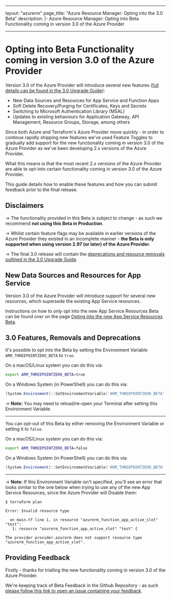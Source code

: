 ---                                                                                                                                                                                                                                            ---
layout: "azurerm"
page_title: "Azure Resource Manager: Opting into the 3.0 Beta"
description: |-
Azure Resource Manager: Opting into Beta Functionality coming in version 3.0 of the Azure Provider

---

# Opting into Beta Functionality coming in version 3.0 of the Azure Provider

Version 3.0 of the Azure Provider will introduce several new features ([full details can be found in the 3.0 Upgrade Guide](/docs/providers/azurerm/guides/3.0-upgrade-guide.html)):

- New Data Sources and Resources for App Service and Function Apps
- Soft Delete Recovery/Purging for Certificates, Keys and Secrets
- Switching to Microsoft Authentication Library (MSAL)
- Updates to existing behaviours for Application Gateway, API Management, Resource Groups, Storage, among others

Since both Azure and Terraform's Azure Provider move quickly - in order to continue rapidly shipping new features we've used Feature Toggles to gradually add support for the new functionality coming in version 3.0 of the Azure Provider as we've been developing 2.x versions of the Azure Provider.

What this means is that the most recent 2.x versions of the Azure Provider are able to opt-into certain functionality coming in version 3.0 of the Azure Provider.

This guide details how to enable these features and how you can submit feedback prior to the final release.

## Disclaimers

-> The functionality provided in this Beta is subject to change - as such we recommend **not using this Beta in Production**.

-> Whilst certain feature flags may be available in earlier versions of the Azure Provider they existed in an incomplete manner - **the Beta is only supported when using version 2.97 (or later) of the Azure Provider**.

-> The final 3.0 release will contain the [deprecations and resource removals outlined in the 3.0 Upgrade Guide](https://www.terraform.io/docs/providers/azurerm/guides/3.0-upgrade-guide.html).

## New Data Sources and Resources for App Service

Version 3.0 of the Azure Provider will introduce support for several new resources, which supersede the existing App Service resources.

Instructions on how to *only* opt into the new App Service Resources Beta can be found over on the page [Opting into the new App Service Resources Beta](https://registry.terraform.io/providers/hashicorp/azurerm/latest/docs/guides/3.0-app-service-beta).

## 3.0 Features, Removals and Deprecations 

It's possible to opt into the Beta by setting the Environment Variable `ARM_THREEPOINTZERO_BETA` to `true`.

On a macOS/Linux system you can do this via:

```bash
export ARM_THREEPOINTZERO_BETA=true
```

On a Windows System (in PowerShell) you can do this via:

```powershell
[System.Environment]::SetEnvironmentVariable('ARM_THREEPOINTZERO_BETA', 'true', [System.EnvironmentVariableTarget]::User)
```

-> **Note:** You may need to reload/re-open your Terminal after setting this Environment Variable.

---

You can opt-out of this Beta by either removing the Environment Variable or setting it to `false`.

On a macOS/Linux system you can do this via:

```bash
export ARM_THREEPOINTZERO_BETA=false
```

On a Windows System (in PowerShell) you can do this via:

```powershell
[System.Environment]::SetEnvironmentVariable('ARM_THREEPOINTZERO_BETA', 'false', [System.EnvironmentVariableTarget]::User)
```

---

-> **Note:** If this Environment Variable isn't specified, you'll see an error that looks similar to the one below when trying to use any of the new App Service Resources, since the Azure Provider will Disable them:

```
$ terraform plan

Error: Invalid resource type

  on main.tf line 1, in resource "azurerm_function_app_active_slot" "test":
   1: resource "azurerm_function_app_active_slot" "test" {

The provider provider.azurerm does not support resource type
"azurerm_function_app_active_slot".
```

## Providing Feedback

Firstly - thanks for trialling the new functionality coming in version 3.0 of the Azure Provider.

We're keeping track of Beta Feedback in the Github Repository - as such [please follow this link to open an issue containing your feedback](https://github.com/terraform-providers/terraform-provider-azurerm/issues/new?template=Beta_Feedback.md).
